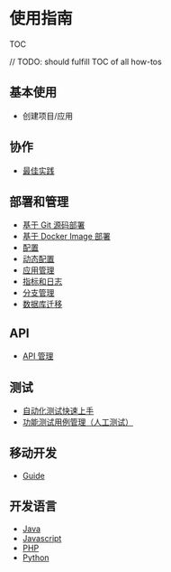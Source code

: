 # 使用指南

TOC

// TODO: should fulfill TOC of all how-tos

## 基本使用

* 创建项目/应用

## 协作

* [最佳实践](./agile/best-practices)

## 部署和管理

* [基于 Git 源码部署](application/deploy/deploy-from-git)
* [基于 Docker Image 部署](application/deploy/deploy-from-image)
* [配置](application/deploy/config)
* [动态配置](application/deploy/config-center)
* [应用管理](application/deploy/management)
* [指标和日志](application/deploy/metrics_logs)
* [分支管理](application/deploy/branch-rule)
* [数据库迁移](application/deploy/db-migration)

## API

* [API 管理](../api/api-management)

## 测试

* [自动化测试快速上手](../testing/auto-test-getting-started)
* [功能测试用例管理（人工测试）](../testing/function-test)

## 移动开发

* [Guide](../mobileapp/basic)

## 开发语言

* [Java](../best-practices/CICD/language/java)
* [Javascript](../best-practices/CICD/language/javascript)
* [PHP](../best-practices/CICD/language/php)
* [Python](../best-practices/CICD/language/python)
